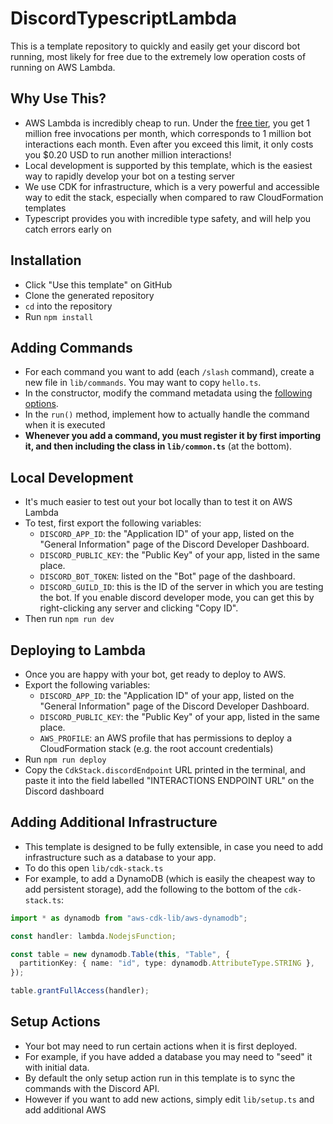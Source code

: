 # DiscordTypescriptLambda

This is a template repository to quickly and easily get your discord bot running, most likely for free due to the extremely low operation costs of running on AWS Lambda.

## Why Use This?

- AWS Lambda is incredibly cheap to run. Under the [free tier](https://aws.amazon.com/free/), you get 1 million free invocations per month, which corresponds to 1 million bot interactions each month. Even after you exceed this limit, it only costs you $0.20 USD to run another million interactions!
- Local development is supported by this template, which is the easiest way to rapidly develop your bot on a testing server
- We use CDK for infrastructure, which is a very powerful and accessible way to edit the stack, especially when compared to raw CloudFormation templates
- Typescript provides you with incredible type safety, and will help you catch errors early on

## Installation

- Click "Use this template" on GitHub
- Clone the generated repository
- `cd` into the repository
- Run `npm install`

## Adding Commands

- For each command you want to add (each `/slash` command), create a new file in `lib/commands`. You may want to copy `hello.ts`.
- In the constructor, modify the command metadata using the [following options](https://slash-create.js.org/#/docs/main/latest/typedef/SlashCommandOptions).
- In the `run()` method, implement how to actually handle the command when it is executed
- **Whenever you add a command, you must register it by first importing it, and then including the class in `lib/common.ts`** (at the bottom).

## Local Development

- It's much easier to test out your bot locally than to test it on AWS Lambda
- To test, first export the following variables:
  - `DISCORD_APP_ID`: the "Application ID" of your app, listed on the "General Information" page of the Discord Developer Dashboard.
  - `DISCORD_PUBLIC_KEY`: the "Public Key" of your app, listed in the same place.
  - `DISCORD_BOT_TOKEN`: listed on the "Bot" page of the dashboard.
  - `DISCORD_GUILD_ID`: this is the ID of the server in which you are testing the bot. If you enable discord developer mode, you can get this by right-clicking any server and clicking "Copy ID".
- Then run `npm run dev`

## Deploying to Lambda

- Once you are happy with your bot, get ready to deploy to AWS.
- Export the following variables:
  - `DISCORD_APP_ID`: the "Application ID" of your app, listed on the "General Information" page of the Discord Developer Dashboard.
  - `DISCORD_PUBLIC_KEY`: the "Public Key" of your app, listed in the same place.
  - `AWS_PROFILE`: an AWS profile that has permissions to deploy a CloudFormation stack (e.g. the root account credentials)
- Run `npm run deploy`
- Copy the `CdkStack.discordEndpoint` URL printed in the terminal, and paste it into the field labelled "INTERACTIONS ENDPOINT URL" on the Discord dashboard

## Adding Additional Infrastructure

- This template is designed to be fully extensible, in case you need to add infrastructure such as a database to your app.
- To do this open `lib/cdk-stack.ts`
- For example, to add a DynamoDB (which is easily the cheapest way to add persistent storage), add the following to the bottom of the `cdk-stack.ts`:

```ts
import * as dynamodb from "aws-cdk-lib/aws-dynamodb";

const handler: lambda.NodejsFunction;

const table = new dynamodb.Table(this, "Table", {
  partitionKey: { name: "id", type: dynamodb.AttributeType.STRING },
});

table.grantFullAccess(handler);
```

## Setup Actions

- Your bot may need to run certain actions when it is first deployed.
- For example, if you have added a database you may need to "seed" it with initial data.
- By default the only setup action run in this template is to sync the commands with the Discord API.
- However if you want to add new actions, simply edit `lib/setup.ts` and add additional AWS

